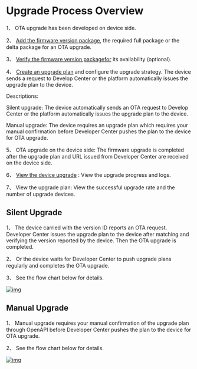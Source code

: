 # Upgrade Process Overview

1、  OTA upgrade has been developed on device side.

2、  [Add the firmware version package](/deviceDevelop/DeviceManage/ota/part02/page-01), the required full package or the delta package for an OTA upgrade.

3、  [Verify the firmware version packagefor](/deviceDevelop/DeviceManage/ota/part02/page-02) its availability (optional).

4、  [Create an upgrade plan](/deviceDevelop/DeviceManage/ota/part02/page-03) and configure the upgrade strategy. The device sends a request to Develop Center or the platform automatically issues the upgrade plan to the device.

Descriptions:

Silent upgrade: The device automatically sends an OTA request to Develop Center or the platform automatically issues the upgrade plan to the device.

Manual upgrade: The device requires an upgrade plan which requires your manual confirmation before Developer Center pushes the plan to the device for OTA upgrade.

5、  OTA upgrade on the device side: The firmware upgrade is completed after the upgrade plan and URL issued from Developer Center are received on the device side.

6、  [View the device upgrade](/deviceDevelop/DeviceManage/ota/part02/page-05) : View the upgrade progress and logs.

7、  View the upgrade plan: View the successful upgrade rate and the number of upgrade devices.

 

## Silent Upgrade

1、  The device carried with the version ID reports an OTA request. Developer Center issues the upgrade plan to the device after matching and verifying the version reported by the device. Then the OTA upgrade is completed.

2、  Or the device waits for Developer Center to push upgrade plans regularly and completes the OTA upgrade. 

3、  See the flow chart below for details.

​<a data-fancybox title="img" href="/en/guide/ota/ota01.png">![img](/en/guide/ota/ota01.png)</a>                          

## Manual Upgrade

1、  Manual upgrade requires your manual confirmation of the upgrade plan through OpenAPI before Developer Center pushes the plan to the device for OTA upgrade.

2、  See the flow chart below for details.

 
<a data-fancybox title="img" href="/en/guide/ota/ota02.png">![img](/en/guide/ota/ota02.png)</a>

